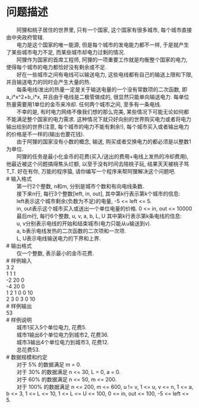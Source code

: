 <div id="pcont1" style="margin-top:20px; display:block;">

# 问题描述

<div class="pdcont">　　阿狸和桃子居住的世界里, 只有一个国家, 这个国家有很多城市, 每个城市直接由中央政府管辖.<br/>
　　电力是这个国家的唯一能源, 但是每个城市的发电能力都不一样, 于是就产生了某些城市电力不足, 而某些城市却电力过剩的情况.<br/>
　　阿狸作为国家的首席工程师, 阿狸的一项重要工作就是均衡整个国家的电力, 使得每个城市的电力都恰好没有剩余或不足.<br/>
　　好在一些城市之间有电线可以输送电力, 这些电线都有自己的输送上限和下限, 并且输送电力的同时会产生大量的热.<br/>
　　每条电线i发出的热量一定是关于输送电量的一个没有常数项的二次函数, 即a_i*x^2+b_i*x, 并且由于电线是二极管做成的, 很显然只能单向输送电力. 每单位热量需要用1单位的金币来冷却. 任何两个城市之间, 至多有一条电线.<br/>
　　不幸的是, 有时电力网络不像我们想的那么完美, 某些情况下可能无论如何都不能满足整个国家的电力需求. 这种情况下就只好向别的世界购买电力或者将电力输出给别的世界(注意, 每个城市的电力不能有剩余!), 每个城市买入或者输出电力的价格是不一样的(输出也要花钱).<br/>
　　由于阿狸的国家没有小数的概念, 输送, 购买或者交换电力的都必须是以整数1为单位.<br/>
　　阿狸的任务是最小化金币的花费(买入/送出的费用+电线上发热的冷却费用), 他最近被这个问题搞得焦头烂额, 以至于没有时间去陪桃子玩, 结果天天被桃子骂T_T. 好在有你, 万能的程序猿, 请你编写一个程序来帮阿狸解决这个问题吧.</div>
# 输入格式

<div class="pdcont">　　第一行2个整数, n和m, 分别是城市个数和有向电线条数.<br/>
　　接下来n行, 每行3个整数[left, in, out], 其中第k行表示第k个城市的信息:<br/>
　　left表示这个城市剩余(负数为不足)的电量, -5 &lt;= left &lt;= 5.<br/>
　　in, out表示这个城市买入或送出一个单位电量的价格. 0 &lt;= in, out &lt;= 10000<br/>
　　最后m行, 每行6个整数, u, v, a, b, L, U 其中第k行表示第k条电线的信息:<br/>
　　u, v分别表示电线的开始和结束城市(电力只能从u输送到v).<br/>
　　a, b表示电线发热的二次函数的二次项和一次项.<br/>
　　L, U表示电线输送电力的下界和上界.</div>
# 输出格式

<div class="pdcont">　　仅一个整数, 表示最小的金币花费.</div>
# 样例输入

<div class="pddata">3 2<br/>
1 1 1<br/>
-2 20 0<br/>
-4 20 0<br/>
1 2 1 0 0 10<br/>
2 3 0 3 0 10</div>
# 样例输出

<div class="pddata">53</div>
# 样例说明

<div class="pdcont">　　城市1买入5个单位电力, 花费5.<br/>
　　城市1输出6个单位电力到城市2, 花费36.<br/>
　　城市3输出4个单位电力到城市3, 花费12.<br/>
　　总花费53.</div>
# 数据规模和约定

<div class="pdcont">　　对于   5% 的数据满足 m = 0.<br/>
　　对于  30% 的数据满足 n &lt;= 30, L = 0, a = 0.<br/>
　　对于  60% 的数据满足 n &lt;=  50, m &lt;= 200.<br/>
　　对于 100% 的数据满足 n &lt;= 200, m &lt;= 600, u != v, 1 &lt;= u, v &lt;= n, 1 &lt;= a, b &lt;= 3, 1 &lt;= L &lt;= 10, 1 &lt;= L &lt;= U &lt;= 100, 0 &lt;= in, out &lt;= 100, -5 &lt;= left &lt;= 5.</div>

</div>